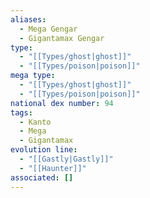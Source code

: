 ```yaml
---
aliases:
  - Mega Gengar
  - Gigantamax Gengar
type:
  - "[[Types/ghost|ghost]]"
  - "[[Types/poison|poison]]"
mega type:
  - "[[Types/ghost|ghost]]"
  - "[[Types/poison|poison]]"
national dex number: 94
tags:
  - Kanto
  - Mega
  - Gigantamax
evolution line:
  - "[[Gastly|Gastly]]"
  - "[[Haunter]]"
associated: []
---
```

